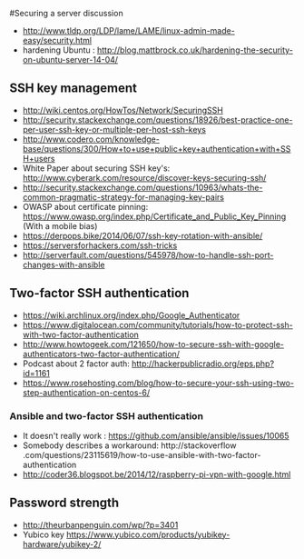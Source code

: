 #Securing a server discussion

- http://www.tldp.org/LDP/lame/LAME/linux-admin-made-easy/security.html
- hardening Ubuntu : http://blog.mattbrock.co.uk/hardening-the-security-on-ubuntu-server-14-04/


## SSH key management
- http://wiki.centos.org/HowTos/Network/SecuringSSH
- http://security.stackexchange.com/questions/18926/best-practice-one-per-user-ssh-key-or-multiple-per-host-ssh-keys
- http://www.codero.com/knowledge-base/questions/300/How+to+use+public+key+authentication+with+SSH+users
- White Paper about securing SSH key's: http://www.cyberark.com/resource/discover-keys-securing-ssh/
- http://security.stackexchange.com/questions/10963/whats-the-common-pragmatic-strategy-for-managing-key-pairs
- OWASP about certificate pinning: https://www.owasp.org/index.php/Certificate_and_Public_Key_Pinning (With a mobile bias)
- https://derpops.bike/2014/06/07/ssh-key-rotation-with-ansible/
- https://serversforhackers.com/ssh-tricks
- http://serverfault.com/questions/545978/how-to-handle-ssh-port-changes-with-ansible

## Two-factor SSH authentication

- https://wiki.archlinux.org/index.php/Google_Authenticator
- https://www.digitalocean.com/community/tutorials/how-to-protect-ssh-with-two-factor-authentication
- http://www.howtogeek.com/121650/how-to-secure-ssh-with-google-authenticators-two-factor-authentication/
- Podcast about 2 factor auth: http://hackerpublicradio.org/eps.php?id=1161
- https://www.rosehosting.com/blog/how-to-secure-your-ssh-using-two-step-authentication-on-centos-6/

### Ansible and two-factor SSH authentication

- It doesn't really work : https://github.com/ansible/ansible/issues/10065 
- Somebody describes a workaround: http://stackoverflow
.com/questions/23115619/how-to-use-ansible-with-two-factor-authentication
- http://coder36.blogspot.be/2014/12/raspberry-pi-vpn-with-google.html


## Password strength
- http://theurbanpenguin.com/wp/?p=3401
- Yubico key https://www.yubico.com/products/yubikey-hardware/yubikey-2/



